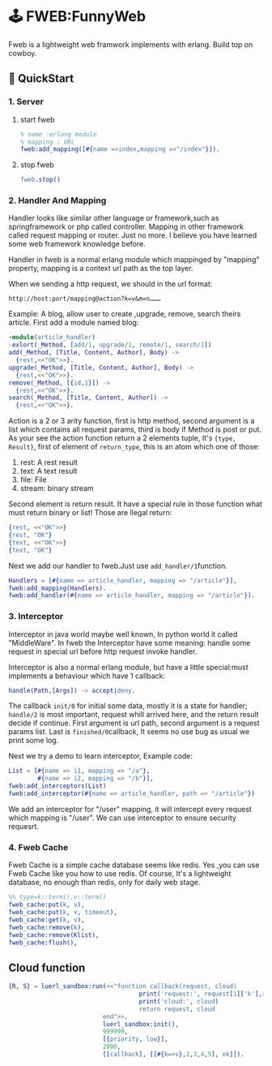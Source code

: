 
# :joystick: FWEB:FunnyWeb

Fweb is a lightweight web framwork implements with erlang. Build top on cowboy.

## :blue_car: QuickStart

### 1. Server

1. start fweb

   ```erlang
   % name :erlang module
   % mapping : URL
   fweb:add_mapping([#{name =>index,mapping =>"/index"}]).
   ```

   

2. stop fweb

   ```erlang
   fweb.stop()
   ```

### 2. Handler And Mapping
Handler looks like similar other language or framework,such as springframework or php called controller. Mapping in other framework called request mapping or router. Just no more. I believe you have learned some web framework knowledge before.

Handler in fweb is a normal erlang module which  mappinged by "mapping" property, mapping is a context url path as the top layer.

When we sending a http request, we should in the url format:

```shell
http://host:port/mapping@action?k=v&m=n………
```

Example: A blog, allow user to  create ,upgrade, remove, search theirs article. First add a module named blog:

```erlang
-module(article_handler)
-exlort(_Method, [add/1, upgrade/1, remote/1, search/1])
add(_Method, [Title, Content, Author], Body) ->
  {rest,<<"OK">>}.
upgrade(_Method, [Title, Content, Author], Body) ->
  {rest,<<"OK">>}.
remove(_Method, [{id,1}]) ->
  {rest,<<"OK">>}.
search(_Method, [Title, Content, Author]) ->
  {rest,<<"OK">>}.
```

Action is a 2 or 3 arity function, first is http method, second  argument is a list which contains all request params, third is body if Method is post or put. As your see the action function return a 2 elements tuple, It's `{type, Result}`,  first of element of `return_type`, this is an atom which one of those:

1. rest: A rest result
2. text: A text result
3. file: File
4. stream: binary stream

Second element is return result. It have a special rule in those function what must return binary or list!
Those are llegal return:

```erlang
{rest, <<"OK">>}
{rest, "OK"}
{text, <<"OK">>}
{text, "OK"}
```

Next we add our handler to fweb.Just use `add_handler/1`function.

```erlang
Handlers = [#{name => article_handler, mapping => "/article"}],
fweb:add_mapping(Handlers).
fweb:add_handler(#{name => article_handler, mapping => "/article"}).
```
### 3. Interceptor

Interceptor in java world maybe well known, In python world it called "MiddleWare". In fweb the Interceptor have some meaning: handle some request in special url  before http request invoke handler.

Interceptor is also a normal erlang module, but have a little special:must implements a behaviour which have 1 callback:

```erlang
handle(Path,[Args]) -> accept|deny.
```
The callback `init/0` for initial some data, mostly it is a state for handler; `handle/2` is most important, request whill arrived here, and the return result decide if continue. First argument is url path, second argument is a request params list. Last is `finished/0`callback, It seems no use bug as usual we print some log. 

Next we try a demo to learn interceptor, Example code:

```erlang
List = [#{name => i1, mapping => "/a"},
        #{name => i2, mapping => "/b"}],
fweb:add_interceptors(List)
fweb:add_interceptor(#{name => article_handler, path => "/article"})
```

We add an interceptor for "/user" mapping, it will intercept every request which mapping is "/user". We can use interceptor to ensure security requesrt.

### 4. Fweb Cache

Fweb Cache is a simple cache database seems like redis. Yes ,you can use Fweb Cache like you how to use redis. Of course, It's a lightweight database, no enough than redis, only for daily web stage.

```erlang
%% type=k::term(),v::term()
fweb_cache:put(k, v),
fweb_cache:put(k, v, timeout),
fweb_cache:get(k, v),
fweb_cache:remove(k),
fweb_cache:remove(Klist),
fweb_cache:flush(),
```

## Cloud function

```erlang
{R, S} = luerl_sandbox:run(<<"function callback(request, cloud)
                                    print('request:', request[1]['k'],request[2],request[3]request[4])
                                    print('cloud:', cloud)
                                    return request, cloud 
                          end">>,
                          luerl_sandbox:init(),
                          999999,
                          [{priority, low}],
                          2000,
                          [[callback], [[#{k=>v},2,3,4,5], ok]]).
```